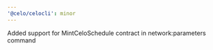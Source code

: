 ```yaml
---
'@celo/celocli': minor
---
```


Added support for MintCeloSchedule contract in network:parameters command

